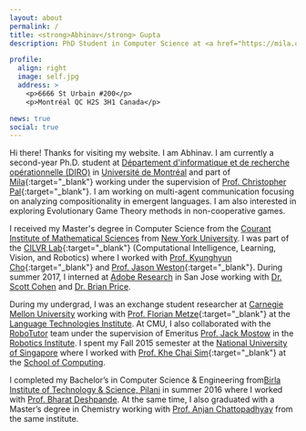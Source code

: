 ```yaml
---
layout: about
permalink: /
title: <strong>Abhinav</strong> Gupta
description: PhD Student in Computer Science at <a href="https://mila.quebec/en/person/abhinav-gupta/">Mila</a>/Université de Montréal

profile:
  align: right
  image: self.jpg
  address: >
    <p>6666 St Urbain #200</p>
    <p>Montréal QC H2S 3H1 Canada</p>

news: true
social: true
---
```


Hi there! Thanks for visiting my website. I am Abhinav. I am currently a second-year Ph.D. student at [Département d'informatique et de recherche opérationnelle (DIRO)](https://diro.umontreal.ca/accueil/) in [Université de Montréal](https://www.umontreal.ca/) and part of [Mila](https://mila.quebec/en/person/abhinav-gupta/){:target="\_blank"} working under the supervision of [Prof. Christopher Pal](https://mila.quebec/en/person/pal-christopher/){:target="\_blank"}. I am working on multi-agent communication focusing on analyzing compositionality in emergent languages. I am also interested in exploring Evolutionary Game Theory methods in non-cooperative games.

I received my Master's degree in Computer Science from the [​Courant Institute of Mathematical Sciences](https://www.courant.nyu.edu/) from [New York University](https://www.nyu.edu/). I was part of the [CILVR Lab](https://wp.nyu.edu/cilvr/){:target="\_blank"} (Computational Intelligence, Learning, Vision, and Robotics) where I worked with [Prof. Kyunghyun Cho](http://www.kyunghyuncho.me/home){:target="\_blank"} and [Prof. Jason Weston](https://research.fb.com/people/weston-jason/){:target="\_blank"}.  During summer 2017, I interned at [Adobe Research​](https://research.adobe.com/) in San Jose working with​ ​[Dr. Scott Cohen​](https://research.adobe.com/person/scott-cohen/) and​ [​Dr. Brian Price​](https://research.adobe.com/person/brian-price/).

During my undergrad, I was an exchange student researcher at [Carnegie Mellon University](https://www.cmu.edu/) working with [Prof. Florian Metze](http://www.cs.cmu.edu/~fmetze/interACT/Home.html){:target="\_blank"} at the [Language Technologies Institute](https://www.lti.cs.cmu.edu/). At CMU, I also collaborated with the [RoboTutor](https://www.cmu.edu/scs/robotutor/) team under the supervision of Emeritus [Prof. Jack Mostow](http://www.cs.cmu.edu/~mostow/) in the [Robotics Institute](https://www.ri.cmu.edu/). I spent my Fall 2015 semester at the [National University of Singapore](http://www.nus.edu.sg/) where I worked with [Prof. Khe Chai Sim](https://ai.google/research/people/105905/){:target="\_blank"} at the [School of Computing](https://www.comp.nus.edu.sg/).

I completed my Bachelor’s in Computer Science & Engineering from [​Birla Institute of Technology & Science, Pilani​](https://www.bits-pilani.ac.in/) in summer 2016 where I worked with [Prof. Bharat Deshpande](https://www.bits-pilani.ac.in/goa/bmd/profile). At the same time, I also graduated with a Master’s degree in Chemistry working with​ [​Prof. Anjan Chattopadhyay](https://universe.bits-pilani.ac.in/goa/anjan/profile)​ from the same institute.
